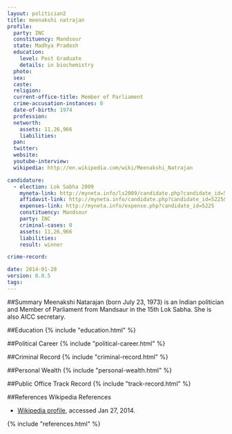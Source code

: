 ```yaml
---
layout: politician2
title: meenakshi natrajan
profile: 
  party: INC
  constituency: Mandsour
  state: Madhya Pradesh
  education: 
    level: Post Graduate
    details: in biochemistry
  photo: 
  sex: 
  caste: 
  religion: 
  current-office-title: Member of Parliament
  crime-accusation-instances: 0
  date-of-birth: 1974
  profession: 
  networth: 
    assets: 11,26,966
    liabilities: 
  pan: 
  twitter: 
  website: 
  youtube-interview: 
  wikipedia: http://en.wikipedia.com/wiki/Meenakshi_Natrajan

candidature: 
  - election: Lok Sabha 2009
    myneta-link: http://myneta.info/ls2009/candidate.php?candidate_id=5225
    affidavit-link: http://myneta.info/candidate.php?candidate_id=5225&scan=original
    expenses-link: http://myneta.info/expense.php?candidate_id=5225
    constituency: Mandsour 
    party: INC
    criminal-cases: 0
    assets: 11,26,966
    liabilities: 
    result: winner 

crime-record: 

date: 2014-01-28
version: 0.0.5
tags: 
---
```

##Summary
Meenakshi Natarajan (born July 23, 1973) is an Indian politician and Member of Parliament from Mandsaur in the 15th Lok Sabha. She is also AICC secretary.




##Education
{% include "education.html" %}


##Political Career
{% include "political-career.html" %}


##Criminal Record
{% include "criminal-record.html" %}


##Personal Wealth
{% include "personal-wealth.html" %}


##Public Office Track Record
{% include "track-record.html" %}


##References
Wikipedia References
- [Wikipedia profile]({{page.profile.wikipedia}}), accessed Jan 27, 2014.



{% include "references.html" %}